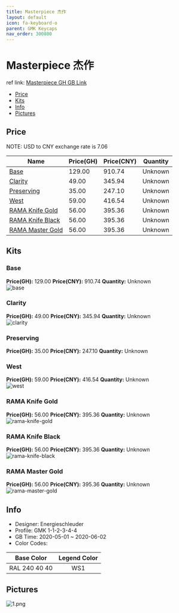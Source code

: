 ```yaml
---
title: Masterpiece 杰作
layout: default
icon: fa-keyboard-o
parent: GMK Keycaps
nav_order: 300800
---
```


# Masterpiece 杰作

ref link: [Masterpiece GH GB Link](https://geekhack.org/index.php?topic=106068.0)  
* [Price](#price)  
* [Kits](#kits)  
* [Info](#info)  
* [Pictures](#pictures)  


## Price  

NOTE: USD to CNY exchange rate is 7.06

| Name          | Price(GH)    |  Price(CNY) | Quantity |
| ------------- | ------------ |  ---------- | -------- |
|[Base](#base)|129.00|910.74|Unknown|
|[Clarity](#clarity)|49.00|345.94|Unknown|
|[Preserving](#preserving)|35.00|247.10|Unknown|
|[West](#west)|59.00|416.54|Unknown|
|[RAMA Knife Gold](#rama-knife-gold)|56.00|395.36|Unknown|
|[RAMA Knife Black](#rama-knife-black)|56.00|395.36|Unknown|
|[RAMA Master Gold](#rama-master-gold)|56.00|395.36|Unknown|


## Kits  
### Base  
**Price(GH):** 129.00    **Price(CNY):** 910.74    **Quantity:** Unknown  
<img src="{{ 'assets/images/gmk-keycaps/masterpiece/kits_pics/base.png' | relative_url }}" alt="base" class="image featured">

### Clarity  
**Price(GH):** 49.00    **Price(CNY):** 345.94    **Quantity:** Unknown  
<img src="{{ 'assets/images/gmk-keycaps/masterpiece/kits_pics/clarity.png' | relative_url }}" alt="clarity" class="image featured">

### Preserving  
**Price(GH):** 35.00    **Price(CNY):** 247.10    **Quantity:** Unknown  
### West  
**Price(GH):** 59.00    **Price(CNY):** 416.54    **Quantity:** Unknown  
<img src="{{ 'assets/images/gmk-keycaps/masterpiece/kits_pics/west.png' | relative_url }}" alt="west" class="image featured">

### RAMA Knife Gold  
**Price(GH):** 56.00    **Price(CNY):** 395.36    **Quantity:** Unknown  
<img src="{{ 'assets/images/gmk-keycaps/masterpiece/kits_pics/rama-knife-gold.png' | relative_url }}" alt="rama-knife-gold" class="image featured">

### RAMA Knife Black  
**Price(GH):** 56.00    **Price(CNY):** 395.36    **Quantity:** Unknown  
<img src="{{ 'assets/images/gmk-keycaps/masterpiece/kits_pics/rama-knife-black.png' | relative_url }}" alt="rama-knife-black" class="image featured">

### RAMA Master Gold  
**Price(GH):** 56.00    **Price(CNY):** 395.36    **Quantity:** Unknown  
<img src="{{ 'assets/images/gmk-keycaps/masterpiece/kits_pics/rama-master-gold.png' | relative_url }}" alt="rama-master-gold" class="image featured">


## Info  
* Designer: Energieschleuder  
* Profile: GMK 1-1-2-3-4-4  
* GB Time: 2020-05-01 ~ 2020-06-02  
* Color Codes:  

|Base Color     | Legend Color
| :-------------: | :------------:
|RAL 240 40 40|WS1


## Pictures  
<img src="{{ 'assets/images/gmk-keycaps/masterpiece/rendering_pics/1.png' | relative_url }}" alt="1.png" class="image featured">
